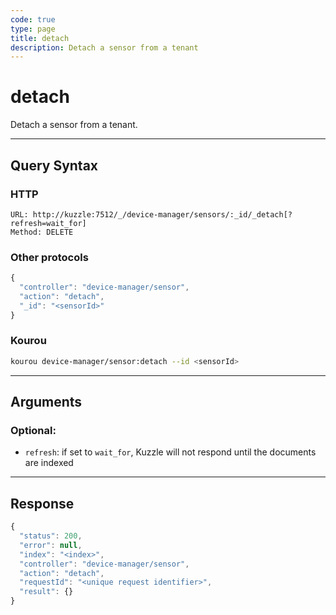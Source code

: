 ```yaml
---
code: true
type: page
title: detach
description: Detach a sensor from a tenant
---
```


# detach

Detach a sensor from a tenant.

---

## Query Syntax

### HTTP

```http
URL: http://kuzzle:7512/_/device-manager/sensors/:_id/_detach[?refresh=wait_for]
Method: DELETE
```

### Other protocols

```js
{
  "controller": "device-manager/sensor",
  "action": "detach",
  "_id": "<sensorId>"
}
```

### Kourou

```bash
kourou device-manager/sensor:detach --id <sensorId>
```

---

## Arguments

### Optional:

- `refresh`: if set to `wait_for`, Kuzzle will not respond until the documents are indexed

---

## Response

```js
{
  "status": 200,
  "error": null,
  "index": "<index>",
  "controller": "device-manager/sensor",
  "action": "detach",
  "requestId": "<unique request identifier>",
  "result": {}
}
```
